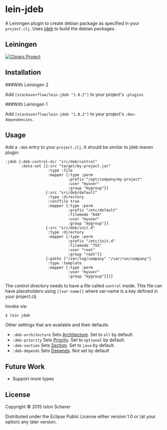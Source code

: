 # lein-jdeb

A Leiningen plugin to create debian package as specified in your `project.clj`.
Uses [jdeb](https://github.com/tcurdt/jdeb) to build the debian packages.

##  Leiningen

[![Clojars Project](https://clojars.org/stackoverflow/lein-jdeb/latest-version.svg)](https://clojars.org/stackoverflow/lein-jdeb)

## Installation

###With Leiningen 2

Add `[stackoverflow/lein-jdeb "1.0.2"]` to your project's `:plugins`.

###With Leiningen 1

Add `[stackoverflow/lein-jdeb "1.0.2"]` to your project's `:dev-dependencies`.

##  Usage

Add a `:deb` entry to your `project.clj`. It should be similar to jdeb maven plugin:

    :jdeb {:deb-control-dir "src/deb/control"
           :data-set [{:src "target/my-project.jar"
                       :type :file
                       :mapper {:type :perm
                                :prefix "/opt/company/my-project"
                                :user "myuser"
                                :group "mygroup"}}
                      {:src "src/deb/default"
                       :type :directory
                       :conffile true
                       :mapper {:type :perm
                                :prefix "/etc/default"
                                :filemode "644"
                                :user "myuser"
                                :group "mygroup"}}
                      {:src "src/deb/init.d"
                       :type :directory
                       :mapper {:type :perm
                                :prefix "/etc/init.d"
                                :filemode "755"
                                :user "root"
                                :group "root"}}
                      {:paths ["/var/log/company" "/var/run/company"]
                       :type :template
                       :mapper {:type :perm
                                :user "myuser"
                                :group "mygroup"}}]}

The control directory needs to have a file called `control` inside.
This file can have placeholders using `[[var-name]]` where var-name is a key defined in your project.clj

Invoke via:

    $ lein jdeb

Other settings that are available and their defaults
* `:deb-architecture` Sets [Architecture](https://www.debian.org/doc/debian-policy/ch-controlfields.html#s-f-Architecture). Set to `all` by default.
* `:deb-priority` Sets [Priority](https://www.debian.org/doc/debian-policy/ch-controlfields.html#s-f-Priority). Set to `optional` by default.
* `:deb-section` Sets [Section](https://www.debian.org/doc/debian-policy/ch-controlfields.html#s-f-Section). Set to `java` by default.
* `:deb-depends` Sets [Depends](). Not set by default

## Future Work

- Support more types

## License

Copyright © 2015 Islon Scherer

Distributed under the Eclipse Public License either version 1.0 or (at
your option) any later version.
